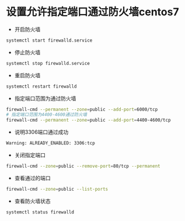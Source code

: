 # 设置允许指定端口通过防火墙centos7
- 开启防火墙
```bash
systemctl start firewalld.service
```

- 停止防火墙
```bash
systemctl stop firewalld.service
```

- 重启防火墙
```bash
systemctl restart firewalld
```

- 指定端口范围为通过防火墙
```bash
firewall-cmd --permanent --zone=public --add-port=6000/tcp
# 指定端口范围为4400-4600通过防火墙
firewall-cmd --permanent --zone=public --add-port=4400-4600/tcp
```

- 说明3306端口通过成功
```bash
Warning: ALREADY_ENABLED: 3306:tcp
```

- 关闭指定端口
```bash
firewall-cmd --zone=public --remove-port=80/tcp --permanent
```

- 查看通过的端口
```bash
firewall-cmd --zone=public --list-ports
```

- 查看防火墙状态 
```bash
systemctl status firewalld
```
